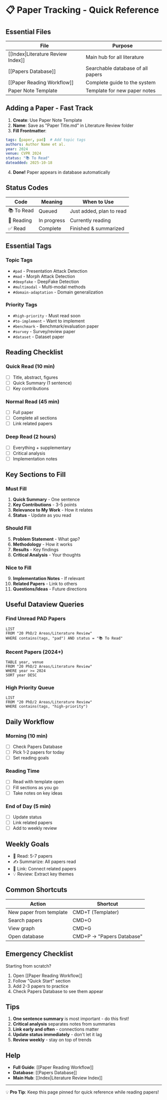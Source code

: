 # 📋 Paper Tracking - Quick Reference

## Essential Files

| File | Purpose |
|------|---------|
| [[Index\|Literature Review Index]] | Main hub for all literature |
| [[Papers Database]] | Searchable database of all papers |
| [[Paper Reading Workflow]] | Complete guide to the system |
| Paper Note Template | Template for new paper notes |

## Adding a Paper - Fast Track

1. **Create**: Use Paper Note Template
2. **Name**: Save as "Paper Title.md" in Literature Review folder
3. **Fill Frontmatter**:
```yaml
tags: [paper, pad]  # Add topic tags
authors: Author Name et al.
year: 2024
venue: CVPR 2024
status: "📚 To Read"
dateadded: 2025-10-18
```
4. **Done!** Paper appears in database automatically

## Status Codes

| Code | Meaning | When to Use |
|------|---------|-------------|
| 📚 To Read | Queued | Just added, plan to read |
| 📖 Reading | In progress | Currently reading |
| ✅ Read | Complete | Finished & summarized |

## Essential Tags

### Topic Tags
- `#pad` - Presentation Attack Detection
- `#mad` - Morph Attack Detection
- `#deepfake` - DeepFake Detection
- `#multimodal` - Multi-modal methods
- `#domain-adaptation` - Domain generalization

### Priority Tags
- `#high-priority` - Must read soon
- `#to-implement` - Want to implement
- `#benchmark` - Benchmark/evaluation paper
- `#survey` - Survey/review paper
- `#dataset` - Dataset paper

## Reading Checklist

### Quick Read (10 min)
- [ ] Title, abstract, figures
- [ ] Quick Summary (1 sentence)
- [ ] Key contributions

### Normal Read (45 min)
- [ ] Full paper
- [ ] Complete all sections
- [ ] Link related papers

### Deep Read (2 hours)
- [ ] Everything + supplementary
- [ ] Critical analysis
- [ ] Implementation notes

## Key Sections to Fill

### Must Fill
1. **Quick Summary** - One sentence
2. **Key Contributions** - 3-5 points
3. **Relevance to My Work** - How it relates
4. **Status** - Update as you read

### Should Fill
5. **Problem Statement** - What gap?
6. **Methodology** - How it works
7. **Results** - Key findings
8. **Critical Analysis** - Your thoughts

### Nice to Fill
9. **Implementation Notes** - If relevant
10. **Related Papers** - Link to others
11. **Questions/Ideas** - Future directions

## Useful Dataview Queries

### Find Unread PAD Papers
```dataview
LIST
FROM "20 PhD/2 Areas/Literature Review"
WHERE contains(tags, "pad") AND status = "📚 To Read"
```

### Recent Papers (2024+)
```dataview
TABLE year, venue
FROM "20 PhD/2 Areas/Literature Review"
WHERE year >= 2024
SORT year DESC
```

### High Priority Queue
```dataview
LIST
FROM "20 PhD/2 Areas/Literature Review"  
WHERE contains(tags, "high-priority")
```

## Daily Workflow

### Morning (10 min)
- [ ] Check Papers Database
- [ ] Pick 1-2 papers for today
- [ ] Set reading goals

### Reading Time
- [ ] Read with template open
- [ ] Fill sections as you go
- [ ] Take notes on key ideas

### End of Day (5 min)
- [ ] Update status
- [ ] Link related papers
- [ ] Add to weekly review

## Weekly Goals

- 📖 Read: 5-7 papers
- ✍️ Summarize: All papers read
- 🔗 Link: Connect related papers
- 💡 Review: Extract key themes

## Common Shortcuts

| Action | Shortcut |
|--------|----------|
| New paper from template | CMD+T (Templater) |
| Search papers | CMD+O |
| View graph | CMD+G |
| Open database | CMD+P → "Papers Database" |

## Emergency Checklist

Starting from scratch?
1. Open [[Paper Reading Workflow]]
2. Follow "Quick Start" section
3. Add 2-3 papers to practice
4. Check Papers Database to see them appear

## Tips

1. **One sentence summary** is most important - do this first!
2. **Critical analysis** separates notes from summaries
3. **Link early and often** - connections matter
4. **Update status immediately** - don't let it lag
5. **Review weekly** - stay on top of trends

## Help

- **Full Guide**: [[Paper Reading Workflow]]
- **Database**: [[Papers Database]]
- **Main Hub**: [[Index|Literature Review Index]]

---

💡 **Pro Tip**: Keep this page pinned for quick reference while reading papers!
